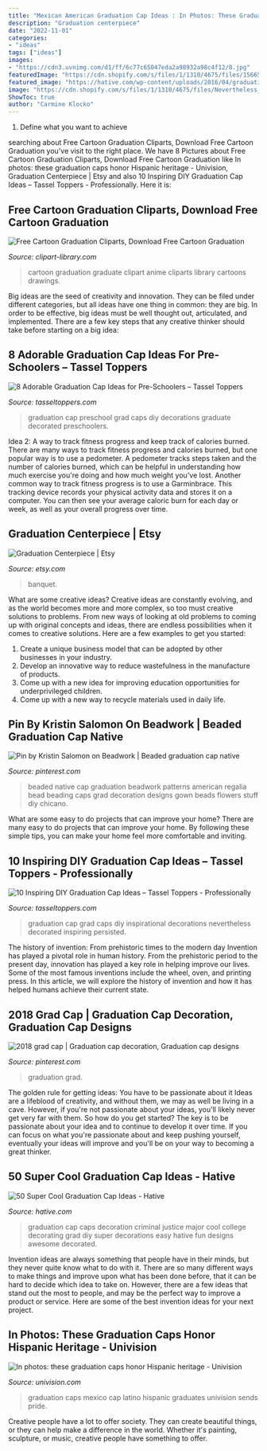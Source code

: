 ```yaml
---
title: "Mexican American Graduation Cap Ideas : In Photos: These Graduation Caps Honor Hispanic Heritage"
description: "Graduation centerpiece"
date: "2022-11-01"
categories:
- "ideas"
tags: ["ideas"]
images:
- "https://cdn3.uvnimg.com/d1/ff/6c77c65047eda2a98932a98c4f12/8.jpg"
featuredImage: "https://cdn.shopify.com/s/files/1/1310/4675/files/15665444_1206214206129323_5225370657108499168_n_large.jpg?v=1514595582"
featured_image: "https://hative.com/wp-content/uploads/2016/04/graduation-caps/41-super-cool-graduation-cap-ideas.jpg"
image: "https://cdn.shopify.com/s/files/1/1310/4675/files/Nevertheless_she_persisted_grad_cap_grande.jpg?v=1510671251"
ShowToc: true
author: "Carmine Klocko"
---
```



1. Define what you want to achieve 

	

		
searching about Free Cartoon Graduation Cliparts, Download Free Cartoon Graduation you've visit to the right place. We have 8 Pictures about Free Cartoon Graduation Cliparts, Download Free Cartoon Graduation like In photos: these graduation caps honor Hispanic heritage - Univision, Graduation Centerpiece | Etsy and also 10 Inspiring DIY Graduation Cap Ideas – Tassel Toppers - Professionally. Here it is:
		
    
## Free Cartoon Graduation Cliparts, Download Free Cartoon Graduation

<img loading=lazy src="http://clipart-library.com/img/1150159.jpg" onerror="this.onerror=null;this.src='https://tse1.mm.bing.net/th?id=OIP.orBvLd8r7LIECsKWO5wqKQHaIn&amp;pid=15.1';" alt="Free Cartoon Graduation Cliparts, Download Free Cartoon Graduation">

_Source: clipart-library.com_

>cartoon graduation graduate clipart anime cliparts library cartoons drawings. 

	

Big ideas are the seed of creativity and innovation. They can be filed under different categories, but all ideas have one thing in common: they are big. In order to be effective, big ideas must be well thought out, articulated, and implemented. There are a few key steps that any creative thinker should take before starting on a big idea: 

    
## 8 Adorable Graduation Cap Ideas For Pre-Schoolers – Tassel Toppers

<img loading=lazy src="https://cdn.shopify.com/s/files/1/1310/4675/files/15665444_1206214206129323_5225370657108499168_n_large.jpg?v=1514595582" onerror="this.onerror=null;this.src='https://tse2.mm.bing.net/th?id=OIP.QwazhLsFKe5mRJlu-8rm6wHaHa&amp;pid=15.1';" alt="8 Adorable Graduation Cap Ideas for Pre-Schoolers – Tassel Toppers">

_Source: tasseltoppers.com_

>graduation cap preschool grad caps diy decorations graduate decorated preschoolers. 

	

Idea 2: A way to track fitness progress and keep track of calories burned.
There are many ways to track fitness progress and calories burned, but one popular way is to use a pedometer. A pedometer tracks steps taken and the number of calories burned, which can be helpful in understanding how much exercise you're doing and how much weight you've lost. Another common way to track fitness progress is to use a Garminbrace. This tracking device records your physical activity data and stores it on a computer. You can then see your average caloric burn for each day or week, as well as your overall progress over time.

    
## Graduation Centerpiece | Etsy

<img loading=lazy src="https://i.etsystatic.com/10634379/r/il/af45e1/1176864412/il_794xN.1176864412_d0fd.jpg" onerror="this.onerror=null;this.src='https://tse2.mm.bing.net/th?id=OIP.GVfCH64Q0PCAkVyd4ZD3bwHaJ4&amp;pid=15.1';" alt="Graduation Centerpiece | Etsy">

_Source: etsy.com_

>banquet. 

	

What are some creative ideas?
Creative ideas are constantly evolving, and as the world becomes more and more complex, so too must creative solutions to problems. From new ways of looking at old problems to coming up with original concepts and ideas, there are endless possibilities when it comes to creative solutions. Here are a few examples to get you started:
1. Create a unique business model that can be adopted by other businesses in your industry.
2. Develop an innovative way to reduce wastefulness in the manufacture of products.
3. Come up with a new idea for improving education opportunities for underprivileged children.
4. Come up with a new way to recycle materials used in daily life.

    
## Pin By Kristin Salomon On Beadwork | Beaded Graduation Cap Native

<img loading=lazy src="https://i.pinimg.com/originals/6b/9b/5b/6b9b5b4bf7b69b140f111cd206290f7e.jpg" onerror="this.onerror=null;this.src='https://tse2.mm.bing.net/th?id=OIP.i8v2UFJt5DdkjyrqYOy6MwHaJ4&amp;pid=15.1';" alt="Pin by Kristin Salomon on Beadwork | Beaded graduation cap native">

_Source: pinterest.com_

>beaded native cap graduation beadwork patterns american regalia bead beading caps grad decoration designs gown beads flowers stuff diy chicano. 

	

What are some easy to do projects that can improve your home?
There are many easy to do projects that can improve your home. By following these simple tips, you can make your home feel more comfortable and inviting.

    
## 10 Inspiring DIY Graduation Cap Ideas – Tassel Toppers - Professionally

<img loading=lazy src="https://cdn.shopify.com/s/files/1/1310/4675/files/Nevertheless_she_persisted_grad_cap_grande.jpg?v=1510671251" onerror="this.onerror=null;this.src='https://tse2.mm.bing.net/th?id=OIP.sGjgM-OTkot6vWp7mail6QHaIX&amp;pid=15.1';" alt="10 Inspiring DIY Graduation Cap Ideas – Tassel Toppers - Professionally">

_Source: tasseltoppers.com_

>graduation cap grad caps diy inspirational decorations nevertheless decorated inspiring persisted. 

	

The history of invention: From prehistoric times to the modern day
Invention has played a pivotal role in human history. From the prehistoric period to the present day, innovation has played a key role in helping improve our lives. Some of the most famous inventions include the wheel, oven, and printing press. In this article, we will explore the history of invention and how it has helped humans achieve their current state.

    
## 2018 Grad Cap | Graduation Cap Decoration, Graduation Cap Designs

<img loading=lazy src="https://i.pinimg.com/originals/0b/ee/12/0bee1224fb8ff2723d16eef33218311b.jpg" onerror="this.onerror=null;this.src='https://tse3.mm.bing.net/th?id=OIP.VIADo9eGoIEYat7ULIv-dwHaJ4&amp;pid=15.1';" alt="2018 grad cap | Graduation cap decoration, Graduation cap designs">

_Source: pinterest.com_

>graduation grad. 

	

The golden rule for getting ideas: You have to be passionate about it
Ideas are a lifeblood of creativity, and without them, we may as well be living in a cave. However, if you're not passionate about your ideas, you'll likely never get very far with them. So how do you get started? The key is to be passionate about your idea and to continue to develop it over time. If you can focus on what you're passionate about and keep pushing yourself, eventually your ideas will improve and you'll be on your way to becoming a great thinker.

    
## 50 Super Cool Graduation Cap Ideas - Hative

<img loading=lazy src="https://hative.com/wp-content/uploads/2016/04/graduation-caps/41-super-cool-graduation-cap-ideas.jpg" onerror="this.onerror=null;this.src='https://tse3.mm.bing.net/th?id=OIP.QstYom7PbX1hteAdxmhTuQHaJ4&amp;pid=15.1';" alt="50 Super Cool Graduation Cap Ideas - Hative">

_Source: hative.com_

>graduation cap caps decoration criminal justice major cool college decorating grad diy super decorations easy hative fun designs awesome decorated. 

	

Invention ideas are always something that people have in their minds, but they never quite know what to do with it. There are so many different ways to make things and improve upon what has been done before, that it can be hard to decide which idea to take on. However, there are a few ideas that stand out the most to people, and may be the perfect way to improve a product or service. Here are some of the best invention ideas for your next project.

    
## In Photos: These Graduation Caps Honor Hispanic Heritage - Univision

<img loading=lazy src="https://cdn3.uvnimg.com/d1/ff/6c77c65047eda2a98932a98c4f12/8.jpg" onerror="this.onerror=null;this.src='https://tse1.mm.bing.net/th?id=OIP.xA7mpkiHpOUNT6VxYNHdyAHaHW&amp;pid=15.1';" alt="In photos: these graduation caps honor Hispanic heritage - Univision">

_Source: univision.com_

>graduation caps mexico cap latino hispanic graduates univision sends pride. 

	

Creative people have a lot to offer society. They can create beautiful things, or they can help make a difference in the world. Whether it's painting, sculpture, or music, creative people have something to offer.

